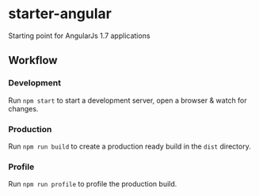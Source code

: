 # starter-angular
Starting point for AngularJs 1.7 applications

## Workflow

### Development
Run `npm start` to start a development server, open a browser & watch for changes.

### Production
Run `npm run build` to create a production ready build in the `dist` directory.

### Profile
Run `npm run profile` to profile the production build.
